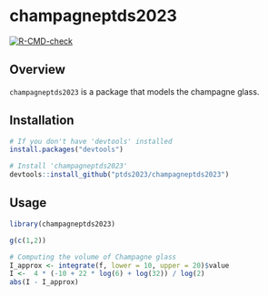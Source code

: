 # champagneptds2023

<!-- badges: start -->
[![R-CMD-check](https://github.com/ptds2023/champagneptds2023/actions/workflows/R-CMD-check.yaml/badge.svg)](https://github.com/ptds2023/champagneptds2023/actions/workflows/R-CMD-check.yaml)
<!-- badges: end -->

## Overview

`champagneptds2023` is a package that models the champagne glass.

## Installation

``` r
# If you don't have 'devtools' installed
install.packages("devtools")

# Install 'champagneptds2023'
devtools::install_github("ptds2023/champagneptds2023")
```

## Usage

```r
library(champagneptds2023)

g(c(1,2))

# Computing the volume of Champagne glass
I_approx <- integrate(f, lower = 10, upper = 20)$value
I <-  4 * (-10 + 22 * log(6) + log(32)) / log(2)
abs(I - I_approx)
```
